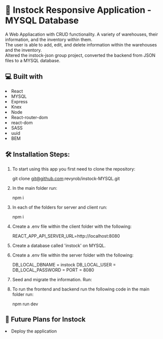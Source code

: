 # 🚀 Instock Responsive Application -  MYSQL Database 
A Web Appliacation with CRUD functionality.  A variety of warehouses, their information, and the inventory within them.  
The user is able to add, edit, and delete information within the warehouses and the inventory.  
Altered the instock-json group project, converted the backend from JSON files to a MYSQL database. 

## 💻 Built with
<li>React</li>
<li>MYSQL</li>
<li>Express</li>
<li>Knex</li>
<li>Node</li>
<li>React-router-dom</li>
<li>react-dom</li>
<li>SASS</li>
<li>uuid</li>
<li>BEM</li>

## 🛠️ Installation Steps:
1. To start using this app you first need to clone the repository:

    git clone git@github.com:revyrob/instock-MYSQL.git
    
2. In the main folder run:

    npm i    

3. In each of the folders for server and client run:

    npm i

4. Create a .env file within the client folder with the following:

    REACT_APP_API_SERVER_URL=http://localhost:8080

5. Create a database called 'instock' on MYSQL.
    
6. Create a .env file within the server folder with the following:

    DB_LOCAL_DBNAME = instock
    DB_LOCAL_USER = <Enter your UserName>
    DB_LOCAL_PASSWORD = <Enter your Password>
    PORT = 8080

7. Seed and migrate the information.  Run: 

8. To run the frontend and backend run the following code in the main folder run:

    npm run dev
    


## 🔮 Future Plans for Instock

<li>Deploy the application</li>
